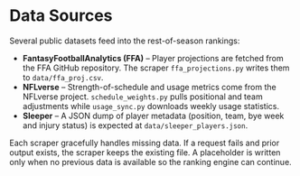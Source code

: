 # Data Sources

Several public datasets feed into the rest-of-season rankings:

- **FantasyFootballAnalytics (FFA)** – Player projections are fetched from the
  FFA GitHub repository. The scraper `ffa_projections.py` writes them to
  `data/ffa_proj.csv`.
- **NFLverse** – Strength-of-schedule and usage metrics come from the NFLverse
  project. `schedule_weights.py` pulls positional and team adjustments while
  `usage_sync.py` downloads weekly usage statistics.
- **Sleeper** – A JSON dump of player metadata (position, team, bye week and
  injury status) is expected at `data/sleeper_players.json`.

Each scraper gracefully handles missing data. If a request fails and prior
output exists, the scraper keeps the existing file. A placeholder is written
only when no previous data is available so the ranking engine can continue.
